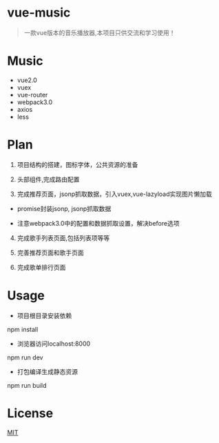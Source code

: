 # vue-music

> 一款vue版本的音乐播放器,本项目只供交流和学习使用！

# Music

* vue2.0
* vuex
* vue-router
* webpack3.0
* axios
* less

# Plan

1. 项目结构的搭建，图标字体，公共资源的准备

2. 头部组件,完成路由配置

3. 完成推荐页面，jsonp抓取数据，引入vuex,vue-lazyload实现图片懒加载

* promise封装jsonp, jsonp抓取数据

* 注意webpack3.0中的配置和数据抓取设置，解决before选项

4. 完成歌手列表页面,包括列表项等等

5. 完善推荐页面和歌手页面

6. 完成歌单排行页面

# Usage

* 项目根目录安装依赖

npm install

* 浏览器访问localhost:8000

npm run dev

* 打包编译生成静态资源

npm run build

# License

[MIT](https://github.com/chenchenyuyu/vue-music/blob/master/LICENSE)
